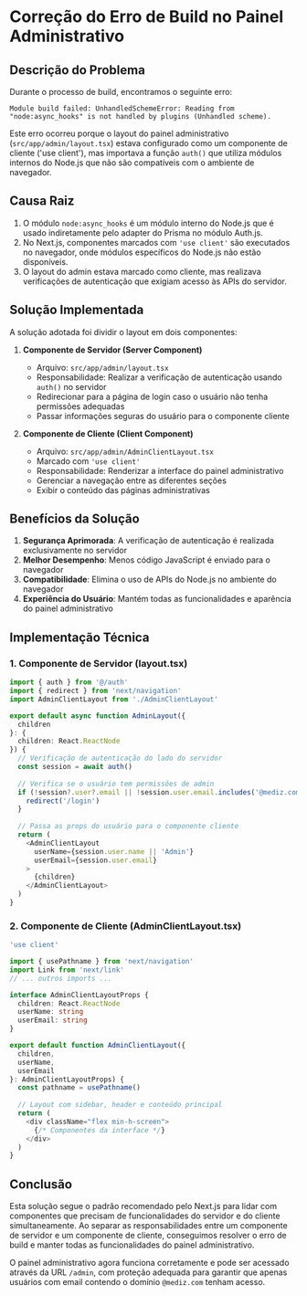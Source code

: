 # Correção do Erro de Build no Painel Administrativo

## Descrição do Problema

Durante o processo de build, encontramos o seguinte erro:

```
Module build failed: UnhandledSchemeError: Reading from "node:async_hooks" is not handled by plugins (Unhandled scheme).
```

Este erro ocorreu porque o layout do painel administrativo (`src/app/admin/layout.tsx`) estava configurado como um componente de cliente ('use client'), mas importava a função `auth()` que utiliza módulos internos do Node.js que não são compatíveis com o ambiente de navegador.

## Causa Raiz

1. O módulo `node:async_hooks` é um módulo interno do Node.js que é usado indiretamente pelo adapter do Prisma no módulo Auth.js.
2. No Next.js, componentes marcados com `'use client'` são executados no navegador, onde módulos específicos do Node.js não estão disponíveis.
3. O layout do admin estava marcado como cliente, mas realizava verificações de autenticação que exigiam acesso às APIs do servidor.

## Solução Implementada

A solução adotada foi dividir o layout em dois componentes:

1. **Componente de Servidor (Server Component)**
   - Arquivo: `src/app/admin/layout.tsx`
   - Responsabilidade: Realizar a verificação de autenticação usando `auth()` no servidor
   - Redirecionar para a página de login caso o usuário não tenha permissões adequadas
   - Passar informações seguras do usuário para o componente cliente

2. **Componente de Cliente (Client Component)**
   - Arquivo: `src/app/admin/AdminClientLayout.tsx`
   - Marcado com `'use client'`
   - Responsabilidade: Renderizar a interface do painel administrativo
   - Gerenciar a navegação entre as diferentes seções
   - Exibir o conteúdo das páginas administrativas

## Benefícios da Solução

1. **Segurança Aprimorada**: A verificação de autenticação é realizada exclusivamente no servidor
2. **Melhor Desempenho**: Menos código JavaScript é enviado para o navegador
3. **Compatibilidade**: Elimina o uso de APIs do Node.js no ambiente do navegador
4. **Experiência do Usuário**: Mantém todas as funcionalidades e aparência do painel administrativo

## Implementação Técnica

### 1. Componente de Servidor (layout.tsx)

```typescript
import { auth } from '@/auth'
import { redirect } from 'next/navigation'
import AdminClientLayout from './AdminClientLayout'

export default async function AdminLayout({
  children
}: {
  children: React.ReactNode
}) {
  // Verificação de autenticação do lado do servidor
  const session = await auth()
  
  // Verifica se o usuário tem permissões de admin
  if (!session?.user?.email || !session.user.email.includes('@mediz.com')) {
    redirect('/login')
  }
  
  // Passa as props do usuário para o componente cliente
  return (
    <AdminClientLayout 
      userName={session.user.name || 'Admin'}
      userEmail={session.user.email}
    >
      {children}
    </AdminClientLayout>
  )
}
```

### 2. Componente de Cliente (AdminClientLayout.tsx)

```typescript
'use client'

import { usePathname } from 'next/navigation'
import Link from 'next/link'
// ... outros imports ...

interface AdminClientLayoutProps {
  children: React.ReactNode
  userName: string
  userEmail: string
}

export default function AdminClientLayout({
  children,
  userName,
  userEmail
}: AdminClientLayoutProps) {
  const pathname = usePathname()
  
  // Layout com sidebar, header e conteúdo principal
  return (
    <div className="flex min-h-screen">
      {/* Componentes da interface */}
    </div>
  )
}
```

## Conclusão

Esta solução segue o padrão recomendado pelo Next.js para lidar com componentes que precisam de funcionalidades do servidor e do cliente simultaneamente. Ao separar as responsabilidades entre um componente de servidor e um componente de cliente, conseguimos resolver o erro de build e manter todas as funcionalidades do painel administrativo.

O painel administrativo agora funciona corretamente e pode ser acessado através da URL `/admin`, com proteção adequada para garantir que apenas usuários com email contendo o domínio `@mediz.com` tenham acesso.
